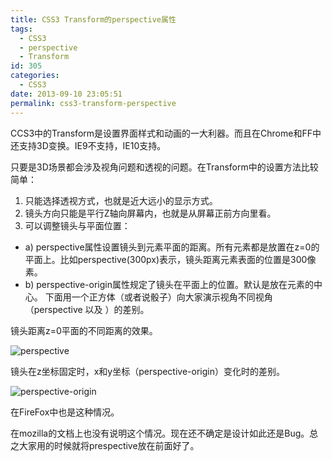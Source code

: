 ```yaml
---
title: CSS3 Transform的perspective属性
tags:
  - CSS3
  - perspective
  - Transform
id: 305
categories:
  - CSS3
date: 2013-09-10 23:05:51
permalink: css3-transform-perspective
---
```


CCS3中的Transform是设置界面样式和动画的一大利器。而且在Chrome和FF中还支持3D变换。IE9不支持，IE10支持。

只要是3D场景都会涉及视角问题和透视的问题。在Transform中的设置方法比较简单：<!--more-->

1.  只能选择透视方式，也就是近大远小的显示方式。
2.  镜头方向只能是平行Z轴向屏幕内，也就是从屏幕正前方向里看。
3.  可以调整镜头与平面位置：

*   a) perspective属性设置镜头到元素平面的距离。所有元素都是放置在z=0的平面上。比如perspective(300px)表示，镜头距离元素表面的位置是300像素。
*   b) perspective-origin属性规定了镜头在平面上的位置。默认是放在元素的中心。
下面用一个正方体（或者说骰子）向大家演示视角不同视角（perspective 以及 ）的差别。

镜头距离z=0平面的不同距离的效果。

![perspective](/assets/images/articles/perspective.jpg)

镜头在z坐标固定时，x和y坐标（perspective-origin）变化时的差别。

![perspective-origin](/assets/images/articles/perspective-origin.jpg)

在FireFox中也是这种情况。

在mozilla的文档上也没有说明这个情况。现在还不确定是设计如此还是Bug。总之大家用的时候就将prespective放在前面好了。

